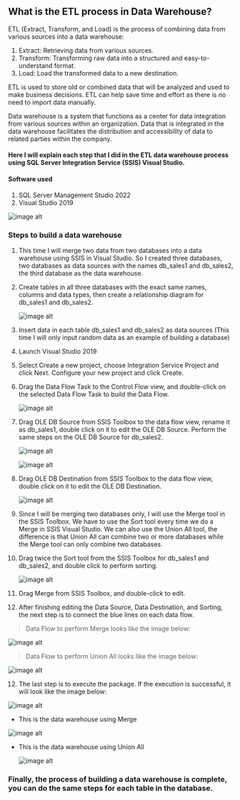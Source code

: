 ## What is the ETL process in Data Warehouse?

ETL (Extract, Transform, and Load) is the process of combining data from various sources into a data warehouse: 
1. Extract: Retrieving data from various sources.
2. Transform: Transforming raw data into a structured and easy-to-understand format.
3. Load: Load the transformed data to a new destination.

ETL is used to store old or combined data that will be analyzed and used to make business decisions. ETL can help save time and effort as there is no need to import data manually. 

Data warehouse is a system that functions as a center for data integration from various sources within an organization. Data that is integrated in the data warehouse facilitates the distribution and accessibility of data to related parties within the company.

#### Here I will explain each step that I did in the ETL data warehouse process using SQL Server Integration Service (SSIS) Visual Studio.
#### Software used
1. SQL Server Management Studio 2022
2. Visual Studio 2019

![image alt](https://github.com/Biancaninna/ETL-Data-Warehouse-Using-SQL-Server-Integration-Services-SSIS--Visual-Studio/blob/452dee0aa4c41f320f199e1e250dfd8b935c4c64/Union%20All%20Images/Terminology.png) 

### Steps to build a data warehouse

1. This time I will merge two data from two databases into a data warehouse using SSIS in Visual Studio. So I created three databases, two databases as data sources with the names db_sales1 and db_sales2, the third database as the data warehouse.

2. Create tables in all three databases with the exact same names, columns and data types, then create a relationship diagram for db_sales1 and db_sales2.

   ![image alt](https://github.com/Biancaninna/ETL-Data-Warehouse-Using-SQL-Server-Integration-Services-SSIS--Visual-Studio/blob/452dee0aa4c41f320f199e1e250dfd8b935c4c64/Union%20All%20Images/Diagram%20Relasi%20db.sales1.png)

3. Insert data in each table db_sales1 and db_sales2 as data sources (This time I will only input random data as an example of building a database)

4. Launch Visual Studio 2019

5. Select Create a new project, choose Integration Service Project and click Next. Configure your new project and click Create.

6. Drag the Data Flow Task to the Control Flow view, and double-click on the selected Data Flow Task to build the Data Flow.

    ![image alt](https://github.com/Biancaninna/ETL-Data-Warehouse-Using-SQL-Server-Integration-Services-SSIS--Visual-Studio/blob/452dee0aa4c41f320f199e1e250dfd8b935c4c64/Merge%20Images/Control%20Flow.png)

7. Drag OLE DB Source from SSIS Toolbox to the data flow view, rename it as db_sales1, double click on it to edit the OLE DB Source. Perform the same steps on the OLE DB Source for db_sales2.

   ![image alt](https://github.com/Biancaninna/ETL-Data-Warehouse-Using-SQL-Server-Integration-Services-SSIS--Visual-Studio/blob/452dee0aa4c41f320f199e1e250dfd8b935c4c64/Merge%20Images/OLE%20DB%20Source%20Editor%20db_sales1.png)

   ![image alt](https://github.com/Biancaninna/ETL-Data-Warehouse-Using-SQL-Server-Integration-Services-SSIS--Visual-Studio/blob/452dee0aa4c41f320f199e1e250dfd8b935c4c64/Merge%20Images/OLE%20DB%20Source%20Editor%20db_sales2.png)

8. Drag OLE DB Destination from SSIS Toolbox to the data flow view, double click on it to edit the OLE DB Destination. 

   ![image alt](https://github.com/Biancaninna/ETL-Data-Warehouse-Using-SQL-Server-Integration-Services-SSIS--Visual-Studio/blob/452dee0aa4c41f320f199e1e250dfd8b935c4c64/Merge%20Images/OLE%20DB%20Destination%20dw_overallsales.png)

9. Since I will be merging two databases only, I will use the Merge tool in the SSIS Toolbox. We have to use the Sort tool every time we do a Merge in SSIS Visual Studio. We can also use the Union All tool, the difference is that Union All can combine two or more databases while the Merge tool can only combine two databases. 
   
10. Drag twice the Sort tool from the SSIS Toolbox for db_sales1 and db_sales2, and double click to perform sorting.

    ![image alt](https://github.com/Biancaninna/ETL-Data-Warehouse-Using-SQL-Server-Integration-Services-SSIS--Visual-Studio/blob/452dee0aa4c41f320f199e1e250dfd8b935c4c64/Merge%20Images/Sorting.png)

12. Drag Merge from SSIS Toolbox, and double-click to edit.

13. After finishing editing the Data Source, Data Destination, and Sorting, the next step is to connect the blue lines on each data flow.

   > Data Flow to perform Merge looks like the image below:

  ![image alt](https://github.com/Biancaninna/ETL-Data-Warehouse-Using-SQL-Server-Integration-Services-SSIS--Visual-Studio/blob/452dee0aa4c41f320f199e1e250dfd8b935c4c64/Merge%20Images/Data%20Flow.png)

  > Data Flow to perform Union All looks like the image below:

  ![image alt](https://github.com/Biancaninna/ETL-Data-Warehouse-Using-SQL-Server-Integration-Services-SSIS--Visual-Studio/blob/452dee0aa4c41f320f199e1e250dfd8b935c4c64/Union%20All%20Images/Data%20Flow%20Task%203.png)  

12. The last step is to execute the package. If the execution is successful, it will look like the image below:

 ![image alt](https://github.com/Biancaninna/ETL-Data-Warehouse-Using-SQL-Server-Integration-Services-SSIS--Visual-Studio/blob/452dee0aa4c41f320f199e1e250dfd8b935c4c64/Merge%20Images/Package%20Execution%20Completed%20with%20Success.png)   

- This is the data warehouse using Merge

 ![image alt](https://github.com/Biancaninna/ETL-Data-Warehouse-Using-SQL-Server-Integration-Services-SSIS--Visual-Studio/blob/452dee0aa4c41f320f199e1e250dfd8b935c4c64/Merge%20Images/Final%20Data%20Warehouse.png)   

- This is the data warehouse using Union All

   ![image alt](https://github.com/Biancaninna/ETL-Data-Warehouse-Using-SQL-Server-Integration-Services-SSIS--Visual-Studio/blob/452dee0aa4c41f320f199e1e250dfd8b935c4c64/Union%20All%20Images/Final%20Data%20Warehouse%20For%20Customers%20Table.png)   
  

### Finally, the process of building a data warehouse is complete, you can do the same steps for each table in the database.
